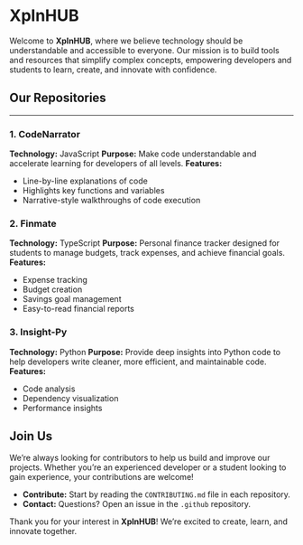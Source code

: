 # XplnHUB

Welcome to **XplnHUB**, where we believe technology should be understandable and accessible to everyone. Our mission is to build tools and resources that simplify complex concepts, empowering developers and students to learn, create, and innovate with confidence.

## Our Repositories
---
### 1. CodeNarrator

**Technology:** JavaScript
**Purpose:** Make code understandable and accelerate learning for developers of all levels.
**Features:**

* Line-by-line explanations of code
* Highlights key functions and variables
* Narrative-style walkthroughs of code execution

### 2. Finmate

**Technology:** TypeScript
**Purpose:** Personal finance tracker designed for students to manage budgets, track expenses, and achieve financial goals.
**Features:**

* Expense tracking
* Budget creation
* Savings goal management
* Easy-to-read financial reports

### 3. Insight-Py

**Technology:** Python
**Purpose:** Provide deep insights into Python code to help developers write cleaner, more efficient, and maintainable code.
**Features:**

* Code analysis
* Dependency visualization
* Performance insights

## Join Us

We’re always looking for contributors to help us build and improve our projects. Whether you’re an experienced developer or a student looking to gain experience, your contributions are welcome!

* **Contribute:** Start by reading the `CONTRIBUTING.md` file in each repository.
* **Contact:** Questions? Open an issue in the `.github` repository.

Thank you for your interest in **XplnHUB**! We’re excited to create, learn, and innovate together.
